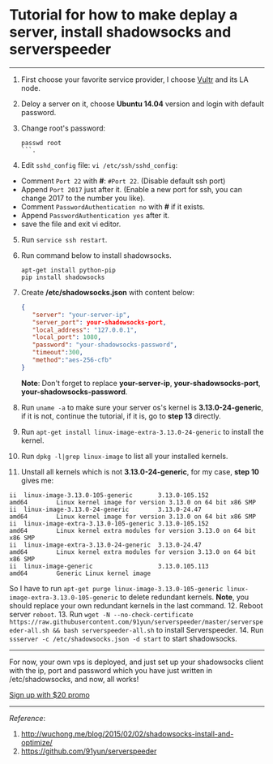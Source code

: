 # Tutorial for how to make deplay a server, install shadowsocks and serverspeeder

---

1. First choose your favorite service provider, I choose [Vultr](http://www.vultr.com/?ref=7102608-3B) and its LA node.
2. Deloy a server on it, choose **Ubuntu 14.04** version and login with default password.
3. Change root's password: 
  
   ```shell 
   passwd root
   ```.
4. Edit `sshd_config` file: `vi /etc/ssh/sshd_config`:
  - Comment `Port 22` with **#**: `#Port 22`. (Disable default ssh port)
  - Append `Port 2017` just after it. (Enable a new port for ssh, you can change 2017 to the number you like).
  - Comment `PasswordAuthentication no` with **#** if it exists.
  - Append `PasswordAuthentication yes` after it.
  - save the file and exit vi editor.
5. Run `service ssh restart`.
6. Run command below to install shadowsocks.

   ```shell
   apt-get install python-pip
   pip install shadowsocks
   ```
7. Create **/etc/shadowsocks.json** with content below:

   ```json
   {
      "server": "your-server-ip",
      "server_port": your-shadowsocks-port,
      "local_address": "127.0.0.1",
      "local_port": 1080,
      "password": "your-shadowsocks-password",
      "timeout":300,
      "method":"aes-256-cfb"
   }
   ```
   **Note**: Don't forget to replace **your-server-ip**, **your-shadowsocks-port**, **your-shadowsocks-password**.
8. Run `uname -a` to make sure your server os's kernel is **3.13.0-24-generic**, if it is not, continue the tutorial, if it is, go to **step 13** directly.
9. Run `apt-get install linux-image-extra-3.13.0-24-generic` to install the kernel.
10. Run `dpkg -l|grep linux-image` to list all your installed kernels.
11. Unstall all kernels which is not **3.13.0-24-generic**, for my case, **step 10** gives me:

  ```
ii  linux-image-3.13.0-105-generic       3.13.0-105.152                    amd64        Linux kernel image for version 3.13.0 on 64 bit x86 SMP
ii  linux-image-3.13.0-24-generic        3.13.0-24.47                      amd64        Linux kernel image for version 3.13.0 on 64 bit x86 SMP
ii  linux-image-extra-3.13.0-105-generic 3.13.0-105.152                    amd64        Linux kernel extra modules for version 3.13.0 on 64 bit x86 SMP
ii  linux-image-extra-3.13.0-24-generic  3.13.0-24.47                      amd64        Linux kernel extra modules for version 3.13.0 on 64 bit x86 SMP
ii  linux-image-generic                  3.13.0.105.113                    amd64        Generic Linux kernel image
  ```
  So I have to run `apt-get purge linux-image-3.13.0-105-generic linux-image-extra-3.13.0-105-generic` to delete redundant kernels.
  **Note**, you should replace your own redundant kernels in the last command.
12. Reboot server `reboot`.
13. Run `wget -N --no-check-certificate https://raw.githubusercontent.com/91yun/serverspeeder/master/serverspeeder-all.sh && bash serverspeeder-all.sh` to install Serverspeeder.
14. Run `ssserver -c /etc/shadowsocks.json -d start` to start shadowsocks.

--- 

For now, your own vps is deployed, and just set up your shadowsocks client with the ip, port and password which you have just written in /etc/shadowsocks, and now, all works!

[Sign up with $20 promo](http://www.vultr.com/?ref=7102608-3B)

---
*Reference*:
1. http://wuchong.me/blog/2015/02/02/shadowsocks-install-and-optimize/
2. https://github.com/91yun/serverspeeder
